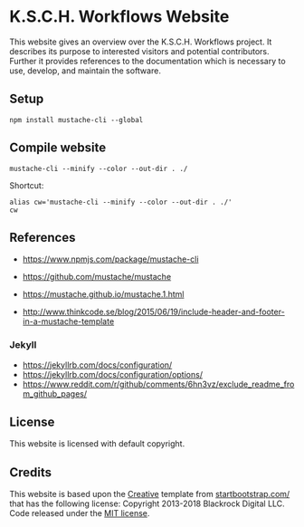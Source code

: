 # K.S.C.H. Workflows Website

This website gives an overview over the K.S.C.H. Workflows project.
It describes its purpose to interested visitors and potential contributors.
Further it provides references to the documentation which is necessary to
use, develop, and maintain the software.

## Setup

```
npm install mustache-cli --global
```

## Compile website

```
mustache-cli --minify --color --out-dir . ./
```

Shortcut:
```
alias cw='mustache-cli --minify --color --out-dir . ./'
cw
```

## References
- https://www.npmjs.com/package/mustache-cli
- https://github.com/mustache/mustache
- https://mustache.github.io/mustache.1.html

- http://www.thinkcode.se/blog/2015/06/19/include-header-and-footer-in-a-mustache-template

### Jekyll
- https://jekyllrb.com/docs/configuration/
- https://jekyllrb.com/docs/configuration/options/
- https://www.reddit.com/r/github/comments/6hn3vz/exclude_readme_from_github_pages/

## License

This website is licensed with default copyright.

## Credits

This website is based upon the [Creative](https://startbootstrap.com/template-overviews/creative/) template from [startbootstrap.com/](https://startbootstrap.com/) that has the following license: Copyright 2013-2018 Blackrock Digital LLC. Code released under the [MIT license](BOOTSTRAP_TEMPLATE_LICENSE).
